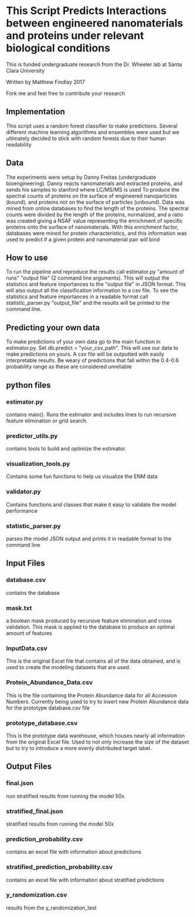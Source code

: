 <h1> This Script Predicts Interactions between engineered nanomaterials and proteins under relevant biological conditions </h1>
<p> This is funded undergraduate research from the Dr. Wheeler lab at Santa Clara University </p>
<p> Written by Matthew Findlay 2017 <p>
<p> Fork me and feel free to contribute your research <p>
<h2> Implementation </h2>
<p> This script uses a random forest classifier to make predictions. Several different machine learning algorithms and ensembles were used but we ultimately decided to stick with random forests due to their human readability <p>
<h2> Data </h2>
The experiments were setup by Danny Freitas (undergraduate bioengineering). Danny reacts nanomaterials and extracted proteins, and sends his samples to stanford where LC/MS/MS is used
To produce the spectral counts of proteins on the surface of engineered nanoparticles (bound), and proteins not on the surface of particles (unbound). Data was
mined from online databases to find the length of the proteins. The spectral counts were divided by the length of the proteins,
normalized, and a ratio was created giving a NSAF value representing the enrichment of specific proteins onto the surface of nanomaterials.
With this enrichment factor, databases were mined for protein characteristics, and this information was used to predict if a given protein
and nanomaterial pair will bind
<h2> How to use </h2>
<p>To run the pipeline and reproduce the results call estimator.py "amount of runs" "output file" (2 command line arguments). This
will output the statistics and feature importances to the "output file" in JSON format. This will also
output all the classification information to a csv file. To see the statistics and feature importances
in a readable format call statistic_parser.py "output_file" and the results will be printed to the
command line.</p>
<h2> Predicting your own data</h2>
<p> To make predictions of your own data go to the main function in estimator.py. Set db.predict = "your_csv_path". This will use our data to make predictions on yours. A csv file will be outputted
with easily interpretable results. Be weary of predictions that fall within the 0.4-0.6 probability range
as these are considered unreliable </p>
<h2> python files </h2>
<h3> estimator.py </h3>
<p> contains main(). Runs the estimator and includes lines to run recursive feature elimination
or grid search.</p>
<h3> predictor_utils.py </h3>
<p>contains tools to build and optimize the estimator.</p>
<h3> visualization_tools.py </h3>
<p>Contains some fun functions to help us visualize the ENM data </p>
<h3> validator.py </h3>
<p> Contains functions and classes that make it easy to validate the model performance </p>
<h3>statistic_parser.py</h3>
<p> parses the model JSON output and prints it in readable format to the command line </p>
<h2> Input Files </h2>
<h3>database.csv</h3>
<p> contains the database </p>
<h3>mask.txt</h3>
<p> a boolean mask produced by recursive feature elimination and cross validation.
This mask is applied to the database to produce an optimal amount of features </p>
<h3>InputData.csv</h3>
<p>This is the original Excel file that contains all of the data obtained, and is used to 
create the modeling datasets that are used.
</p>
<h3>Protein_Abundance_Data.csv</h3>
<p> This is the file containing the Protein Abundance data for all Accession Numbers. Currently being used
to try to insert new Protein Abundance data for the prototype database.csv file 
</p>
<h3>prototype_database.csv</h3>
<p>
This is the prototype data warehouse, which houses nearly all information from the original Excel file. Used to 
not only increase the size of the dataset but to try to introduce a more evenly distributed target label.
</p>
<h2> Output Files </h2>
<h3> final.json </h3>
<p>non stratified results from running the model 50x</p>
<h3>stratified_final.json</h3>
<p>stratified results from running the model 50x</p>
<h3>prediction_probability.csv</h3>
<p>contains an excel file with information about predictions</p>
<h3>stratified_prediction_probability.csv</h3>
<p>contains an excel file with information about stratified predictions</p>
<h3> y_randomization.csv</h3>
<p>results from the y_randomization_test</p>
